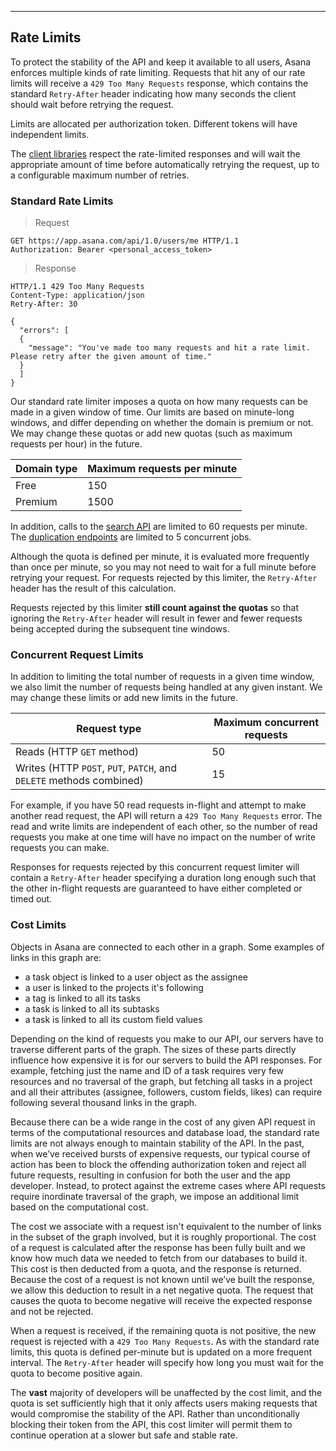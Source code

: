 ---

## Rate Limits

To protect the stability of the API and keep it available to all users, Asana enforces multiple kinds of rate limiting. Requests that hit any of our rate limits will receive a `429 Too Many Requests` response, which contains the standard `Retry-After` header indicating how many seconds the client should wait before retrying the request.

Limits are allocated per authorization token. Different tokens will have independent limits.

The [client libraries](#official-client-libraries) respect the rate-limited responses and will wait the appropriate amount of time before automatically retrying the request, up to a configurable maximum number of retries.

<a name="standard"></a>
### Standard Rate Limits

> Request

```http
GET https://app.asana.com/api/1.0/users/me HTTP/1.1
Authorization: Bearer <personal_access_token>
```

> Response

```http
HTTP/1.1 429 Too Many Requests
Content-Type: application/json
Retry-After: 30

{
  "errors": [
  {
    "message": "You've made too many requests and hit a rate limit. Please retry after the given amount of time."
  }
  ]
}
```

Our standard rate limiter imposes a quota on how many requests can be made in a given window of time. Our limits are based on minute-long windows, and differ depending on whether the domain is premium or not. We may change these quotas or add new quotas (such as maximum requests per hour) in the future.

| Domain type | Maximum requests per minute |
|---|---|
| Free | 150 |
| Premium | 1500 |

In addition, calls to the [search API](#search-api) are limited to 60 requests per minute. The [duplication endpoints](#duplicate-a-task) are limited to 5 concurrent jobs.

Although the quota is defined per minute, it is evaluated more frequently than once per minute, so you may not need to wait for a full minute before retrying your request. For requests rejected by this limiter, the `Retry-After` header has the result of this calculation.

Requests rejected by this limiter **still count against the quotas** so that ignoring the `Retry-After` header will result in fewer and fewer requests being accepted during the subsequent tine windows.

<a name="concurrent"></a>
### Concurrent Request Limits

In addition to limiting the total number of requests in a given time window, we also limit the number of requests being handled at any given instant. We may change these limits or add new limits in the future.

| Request type | Maximum concurrent requests |
|---|---|
| Reads (HTTP `GET` method) | 50 |
| Writes (HTTP `POST`, `PUT`, `PATCH`, and `DELETE` methods combined) | 15 |

For example, if you have 50 read requests in-flight and attempt to make another read request, the API will return a `429 Too Many Requests` error. The read and write limits are independent of each other, so the number of read requests you make at one time will have no impact on the number of write requests you can make.

Responses for requests rejected by this concurrent request limiter will contain a `Retry-After` header specifying a duration long enough such that the other in-flight requests are guaranteed to have either completed or timed out.

<a name="cost"></a>
### Cost Limits

Objects in Asana are connected to each other in a graph. Some examples of links in this graph are:

- a task object is linked to a user object as the assignee
- a user is linked to the projects it's following
- a tag is linked to all its tasks
- a task is linked to all its subtasks
- a task is linked to all its custom field values

Depending on the kind of requests you make to our API, our servers have to traverse different parts of the graph. The sizes of these parts directly influence how expensive it is for our servers to build the API responses. For example, fetching just the name and ID of a task requires very few resources and no traversal of the graph, but fetching all tasks in a project and all their attributes (assignee, followers, custom fields, likes) can require following several thousand links in the graph.

Because there can be a wide range in the cost of any given API request in terms of the computational resources and database load, the standard rate limits are not always enough to maintain stability of the API. In the past, when we’ve received bursts of expensive requests, our typical course of action has been to block the offending authorization token and reject all future requests, resulting in confusion for both the user and the app developer. Instead, to protect against the extreme cases where API requests require inordinate traversal of the graph, we impose an additional limit based on the computational cost.

The cost we associate with a request isn't equivalent to the number of links in the subset of the graph involved, but it is roughly proportional. The cost of a request is calculated after the response has been fully built and we know how much data we needed to fetch from our databases to build it. This cost is then deducted from a quota, and the response is returned. Because the cost of a request is not known until we’ve built the response, we allow this deduction to result in a net negative quota. The request that causes the quota to become negative will receive the expected response and not be rejected.

When a request is received, if the remaining quota is not positive, the new request is rejected with a `429 Too Many Requests`. As with the standard rate limits, this quota is defined per-minute but is updated on a more frequent interval. The `Retry-After` header will specify how long you must wait for the quota to become positive again.

The **vast** majority of developers will be unaffected by the cost limit, and the quota is set sufficiently high that it only affects users making requests that would compromise the stability of the API. Rather than unconditionally blocking their token from the API, this cost limiter will permit them to continue operation at a slower but safe and stable rate.

